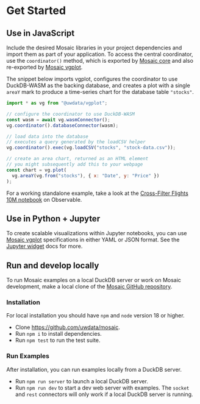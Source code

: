 # Get Started

## Use in JavaScript

Include the desired Mosaic libraries in your project dependencies and import them as part of your application. To access the central coordinator, use the `coordinator()` method, which is exported by [Mosaic core](/core/) and also re-exported by [Mosaic vgplot](/vgplot/).

The snippet below imports vgplot, configures the coordinator to use DuckDB-WASM as the backing database, and creates a plot with a single `areaY` mark to produce a time-series chart for the database table `"stocks"`.

``` js
import * as vg from "@uwdata/vgplot";

// configure the coordinator to use DuckDB-WASM
const wasm = await vg.wasmConnector();
vg.coordinator().databaseConnector(wasm);

// load data into the database
// executes a query generated by the loadCSV helper
vg.coordinator().exec(vg.loadCSV("stocks", "stock-data.csv"));

// create an area chart, returned as an HTML element
// you might subsequently add this to your webpage
const chart = vg.plot(
  vg.areaY(vg.from("stocks"), { x: "Date", y: "Price" })
);
```

For a working standalone example, take a look at the [Cross-Filter Flights 10M notebook](https://observablehq.com/@uwdata/mosaic-cross-filter-flights-10m) on Observable.

## Use in Python + Jupyter

To create scalable visualizations within Jupyter notebooks, you can use [Mosaic vgplot](/vgplot/) specifications in either YAML or JSON format. See the [Jupyter widget](/jupyter/) docs for more.

## Run and develop locally

To run Mosaic examples on a local DuckDB server or work on Mosaic development, make a local clone of the [Mosaic GitHub repository](https://github.com/uwdata/mosaic).

### Installation

For local installation you should have `npm` and `node` version 18 or higher.

- Clone https://github.com/uwdata/mosaic.
- Run `npm i` to install dependencies.
- Run `npm test` to run the test suite.

### Run Examples

After installation, you can run examples locally from a DuckDB server.

- Run `npm run server` to launch a local DuckDB server.
- Run `npm run dev` to start a dev web server with examples.
  The `socket` and `rest` connectors will only work if a local DuckDB server is running.
